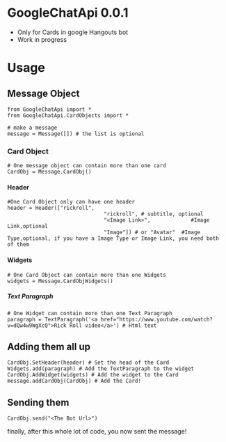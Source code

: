 # GoogleChatApi 0.0.1

- Only for Cards in google Hangouts bot
- Work in progress

# Usage
## Message Object
    from GoogleChatApi import *
    from GoogleChatApi.CardObjects import *
    
	# make a message
    message = Message([]) # the list is optional
### Card Object
	# One message object can contain more than one card
	CardObj = Message.CardObj()
#### Header
	#One Card Object only can have one header
	header = Header(["rickroll",
	                               "rickroll", # subtitle, optional
                                   "<Image Link>",             #Image Link,optional
                                   "Image"]) # or "Avatar"  #Image Type,optional, if you have a Image Type or Image Link, you need both of them
#### Widgets 
	# One Card Object can contain more than one Widgets
	widgets = Message.CardObjWidgets()
##### Text Paragraph
	# One Widget can contain more than one Text Paragraph
	paragraph = TextParagraph('<a href="https://www.youtube.com/watch?v=dQw4w9WgXcQ">Rick Roll video</a>') # Html text
## Adding them all up
	CardObj.SetHeader(header) # Set the head of the Card
	Widgets.add(paragraph) # Add the TextParagraph to the widget
	CardObj.AddWidget(widgets) # Add the widget to the Card
	message.addCardObj(CardObj) # Add the Card!
## Sending them
	CardObj.send("<The Bot Url>") 
finally, after this whole lot of code, you now sent the message!
